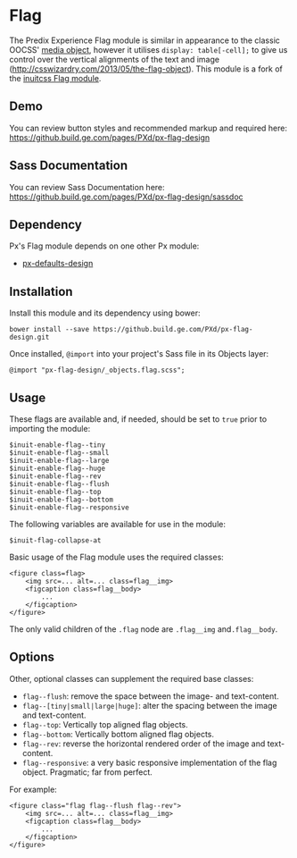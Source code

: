 # Flag

The Predix Experience Flag module is similar in appearance to the classic OOCSS' [media object](http://www.stubbornella.org/content/2010/06/25/the-media-object-saves-hundreds-of-lines-of-code/), however it utilises `display: table[-cell];` to give us control over the vertical alignments of the text and image (http://csswizardry.com/2013/05/the-flag-object). This module is a fork of the [inuitcss Flag module](https://github.com/inuitcss/objects.flag).

## Demo

You can review button styles and recommended markup and required here: https://github.build.ge.com/pages/PXd/px-flag-design

## Sass Documentation

You can review Sass Documentation here: https://github.build.ge.com/pages/PXd/px-flag-design/sassdoc

## Dependency

Px's Flag module depends on one other Px module:

* [px-defaults-design](https://github.build.ge.com/PXd/px-defaults-design)

## Installation

Install this module and its dependency using bower:

    bower install --save https://github.build.ge.com/PXd/px-flag-design.git

Once installed, `@import` into your project's Sass file in its Objects layer:

    @import "px-flag-design/_objects.flag.scss";

## Usage

These flags are available and, if needed, should be set to `true` prior to importing the module:

    $inuit-enable-flag--tiny
    $inuit-enable-flag--small
    $inuit-enable-flag--large
    $inuit-enable-flag--huge
    $inuit-enable-flag--rev
    $inuit-enable-flag--flush
    $inuit-enable-flag--top
    $inuit-enable-flag--bottom
    $inuit-enable-flag--responsive

The following variables are available for use in the module:

    $inuit-flag-collapse-at

Basic usage of the Flag module uses the required classes:

    <figure class=flag>
        <img src=... alt=... class=flag__img>
        <figcaption class=flag__body>
            ...
        </figcaption>
    </figure>

The only valid children of the `.flag` node are `.flag__img` and`.flag__body`.

## Options

Other, optional classes can supplement the required base classes:

* `flag--flush`: remove the space between the image- and text-content.
* `flag--[tiny|small|large|huge]`: alter the spacing between the image and text-content.
* `flag--top`: Vertically top aligned flag objects.
* `flag--bottom`: Vertically bottom aligned flag objects.
* `flag--rev`: reverse the horizontal rendered order of the image and text-content.
* `flag--responsive`: a very basic responsive implementation of the flag object. Pragmatic; far from perfect.

For example:

    <figure class="flag flag--flush flag--rev">
        <img src=... alt=... class=flag__img>
        <figcaption class=flag__body>
            ...
        </figcaption>
    </figure>
